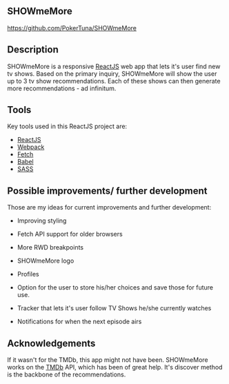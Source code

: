 ## SHOWmeMore
https://github.com/PokerTuna/SHOWmeMore

## Description
SHOWmeMore is a responsive [ReactJS](http://facebook.github.io/react/index.html) web app that lets it's user find new tv shows.
Based on the primary inquiry, SHOWmeMore will show the user up to 3 tv show recommendations.
Each of these shows can then generate more recommendations - ad infinitum.

## Tools
Key tools used in this ReactJS project are:

* [ReactJS](http://facebook.github.io/react/index.html)
* [Webpack](https://webpack.github.io/)
* [Fetch](https://developer.mozilla.org/en-US/docs/Web/API/Fetch_API)
* [Babel](https://babeljs.io/)
* [SASS](http://sass-lang.com/)

## Possible improvements/ further development
Those are my ideas for current improvements and further development:

* Improving styling
* Fetch API support for older browsers
* More RWD breakpoints
* SHOWmeMore logo

* Profiles
* Option for the user to store his/her choices and save those for future use.
* Tracker that lets it's user follow TV Shows he/she currently watches
* Notifications for when the next episode airs

## Acknowledgements
If it wasn't for the TMDb, this app might not have been. SHOWmeMore works on the [TMDb](https://www.themoviedb.org/) API, which has been of great help. It's discover method is the backbone of the recommendations.
